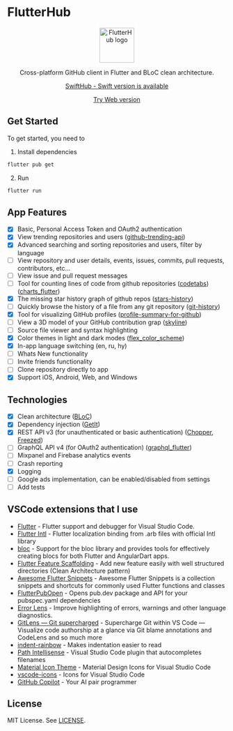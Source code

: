 # FlutterHub

<p align="center">
  <img src="https://github.com/khoren93/FlutterHub/blob/main/app_logo.svg" alt="FlutterHub logo" height="80" >
</p>

<p align="center">
  Cross-platform GitHub client in Flutter and BLoC clean architecture.
</p>

<p align="center">  
  <a href="https://github.com/khoren93/SwiftHub">
    SwiftHub - Swift version is available
  </a>
</p>

<p align="center">  
  <a href="https://khoren93.github.io/flutterhub_web/#/">
    Try Web version
  </a>
</p>

## Get Started
To get started, you need to

1. Install dependencies
```sh
flutter pub get
```

2. Run
```sh
flutter run
```

## App Features
- [x] Basic, Personal Access Token and OAuth2 authentication
- [x] View trending repositories and users ([github-trending-api](https://github.com/huchenme/github-trending-api))
- [x] Advanced searching and sorting repositories and users, filter by language
- [ ] View repository and user details, events, issues, commits, pull requests, contributors, etc...
- [ ] View issue and pull request messages
- [ ] Tool for counting lines of code from github repositories ([codetabs](https://github.com/jolav/codetabs)) ([charts_flutter](https://pub.dev/packages/charts_flutter))
- [x] The missing star history graph of github repos ([stars-history](https://github.com/timqian/star-history))
- [ ] Quickly browse the history of a file from any git repository ([git-history](https://github.com/pomber/git-history))
- [x] Tool for visualizing GitHub profiles ([profile-summary-for-github](https://github.com/tipsy/profile-summary-for-github))
- [ ] View a 3D model of your GitHub contribution grap ([skyline](https://skyline.github.com))
- [ ] Source file viewer and syntax highlighting
- [x] Color themes in light and dark modes ([flex_color_scheme](https://pub.dev/packages/flex_color_scheme))
- [x] In-app language switching (en, ru, hy)
- [ ] Whats New functionality
- [ ] Invite friends functionality
- [ ] Clone repository directly to app
- [x] Support iOS, Android, Web, and Windows

## Technologies
- [x] Clean architecture ([BLoC](https://pub.dev/packages/flutter_bloc))
- [x] Dependency injection ([GetIt](https://pub.dev/packages/get_it))
- [x] REST API v3 (for unauthenticated or basic authentication) ([Chopper](https://pub.dev/packages/chopper), [Freezed](https://pub.dev/packages/freezed))
- [ ] GraphQL API v4 (for OAuth2 authentication) ([graphql_flutter](https://pub.dev/packages/graphql_flutter))
- [ ] Mixpanel and Firebase analytics events
- [ ] Crash reporting
- [x] Logging
- [ ] Google ads implementation, can be enabled/disabled from settings
- [ ] Add tests

## VSCode extensions that I use
- [Flutter](https://marketplace.visualstudio.com/items?itemName=Dart-Code.flutter) - Flutter support and debugger for Visual Studio Code.
- [Flutter Intl](https://marketplace.visualstudio.com/items?itemName=localizely.flutter-intl) - Flutter localization binding from .arb files with official Intl library
- [bloc](https://marketplace.visualstudio.com/items?itemName=FelixAngelov.bloc) - Support for the bloc library and provides tools for effectively creating blocs for both Flutter and AngularDart apps.
- [Flutter Feature Scaffolding](https://marketplace.visualstudio.com/items?itemName=KiritchoukC.flutter-clean-architecture) - Add new feature easily with well structured directories (Clean Architecture pattern)
- [Awesome Flutter Snippets](https://marketplace.visualstudio.com/items?itemName=Nash.awesome-flutter-snippets) - Awesome Flutter Snippets is a collection snippets and shortcuts for commonly used Flutter functions and classes
- [FlutterPubOpen](https://marketplace.visualstudio.com/items?itemName=AndrijaRubelj.flutterpubopen) - Opens pub.dev package and API for your pubspec.yaml dependencies
- [Error Lens](https://marketplace.visualstudio.com/items?itemName=usernamehw.errorlens) - Improve highlighting of errors, warnings and other language diagnostics.
- [GitLens — Git supercharged](https://marketplace.visualstudio.com/items?itemName=eamodio.gitlens) - Supercharge Git within VS Code — Visualize code authorship at a glance via Git blame annotations and CodeLens and so much more
- [indent-rainbow](https://marketplace.visualstudio.com/items?itemName=oderwat.indent-rainbow) - Makes indentation easier to read
- [Path Intellisense](https://marketplace.visualstudio.com/items?itemName=christian-kohler.path-intellisense) - Visual Studio Code plugin that autocompletes filenames
- [Material Icon Theme](https://marketplace.visualstudio.com/items?itemName=PKief.material-icon-theme) - Material Design Icons for Visual Studio Code
- [vscode-icons](https://marketplace.visualstudio.com/items?itemName=vscode-icons-team.vscode-icons) - Icons for Visual Studio Code
- [GitHub Copilot](https://marketplace.visualstudio.com/items?itemName=GitHub.copilot) - Your AI pair programmer 


## License
MIT License. See [LICENSE](https://github.com/khoren93/FlutterHub/blob/master/LICENSE).
